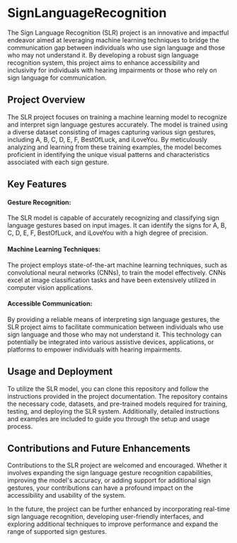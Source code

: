 # SignLanguageRecognition
The Sign Language Recognition (SLR) project is an innovative and impactful endeavor aimed at leveraging machine learning techniques to bridge the communication gap between individuals who use sign language and those who may not understand it. By developing a robust sign language recognition system, this project aims to enhance accessibility and inclusivity for individuals with hearing impairments or those who rely on sign language for communication.
<br>
<h2>Project Overview</h2>
The SLR project focuses on training a machine learning model to recognize and interpret sign language gestures accurately. The model is trained using a diverse dataset consisting of images capturing various sign gestures, including A, B, C, D, E, F, BestOfLuck, and iLoveYou. By meticulously analyzing and learning from these training examples, the model becomes proficient in identifying the unique visual patterns and characteristics associated with each sign gesture.<br>

<h2>Key Features</h2>
<h4>Gesture Recognition:</h4> The SLR model is capable of accurately recognizing and classifying sign language gestures based on input images. It can identify the signs for A, B, C, D, E, F, BestOfLuck, and iLoveYou with a high degree of precision.

<h4>Machine Learning Techniques:</h4> The project employs state-of-the-art machine learning techniques, such as convolutional neural networks (CNNs), to train the model effectively. CNNs excel at image classification tasks and have been extensively utilized in computer vision applications.

<h4>Accessible Communication:</h4> By providing a reliable means of interpreting sign language gestures, the SLR project aims to facilitate communication between individuals who use sign language and those who may not understand it. This technology can potentially be integrated into various assistive devices, applications, or platforms to empower individuals with hearing impairments.

<h2>Usage and Deployment</h2>
To utilize the SLR model, you can clone this repository and follow the instructions provided in the project documentation. The repository contains the necessary code, datasets, and pre-trained models required for training, testing, and deploying the SLR system. Additionally, detailed instructions and examples are included to guide you through the setup and usage process.

<h2>Contributions and Future Enhancements</h2>
Contributions to the SLR project are welcomed and encouraged. Whether it involves expanding the sign language gesture recognition capabilities, improving the model's accuracy, or adding support for additional sign gestures, your contributions can have a profound impact on the accessibility and usability of the system.

In the future, the project can be further enhanced by incorporating real-time sign language recognition, developing user-friendly interfaces, and exploring additional techniques to improve performance and expand the range of supported sign gestures.
